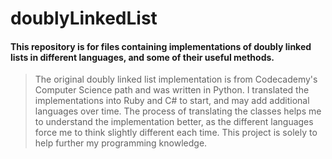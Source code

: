 # doublyLinkedList

#### This repository is for files containing implementations of doubly linked lists in different languages, and some of their useful methods. 

> The original doubly linked list implementation is from Codecademy's Computer Science path and was written in Python. I translated the implementations into Ruby and C# to start, and may add additional languages over time. The process of translating the classes helps me to understand the implementation better, as the different languages force me to think slightly different each time. This project is solely to help further my programming knowledge.